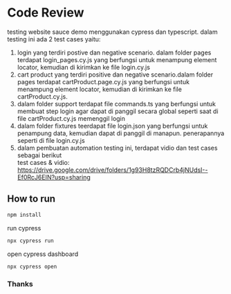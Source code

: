 # Code Review
testing  website sauce demo menggunakan cypress dan typescript. dalam testing ini ada 2 test cases yaitu:
1. login yang terdiri postive dan negative scenario. dalam folder pages terdapat login_pages.cy.js yang berfungsi untuk menampung element locator, kemudian di kirimkan ke file login.cy.js
2. cart product yang terdiri positive dan negative scenario.dalam folder pages terdapat cartProduct.page.cy.js yang berfungsi untuk menampung element locator, kemudian di kirimkan ke file cartProduct.cy.js.
3. dalam folder support terdapat file commands.ts yang berfungsi untuk membuat step login agar dapat di panggil secara global seperti saat di file cartProduct.cy.js memenggil login
4. dalam folder fixtures teerdapat file login.json yang berfungsi untuk penampung data, kemudian dapat di panggil di manapun. penerapannya seperti di file login.cy.js
5. dalam pembuatan automation testing ini, terdapat vidio dan test cases sebagai berikut <br />
   test cases & vidio: https://drive.google.com/drive/folders/1g93H8tzRQDCrb4jNUdsI--Ef0RcJ6EIN?usp=sharing

## How to run

```bash
npm install
```

run cypress
```bash
npx cypress run
```

open cypress dashboard
```bash
npx cypress open
```

### Thanks
